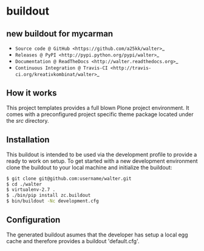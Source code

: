 # buildout

## new buildout for mycarman

* `Source code @ GitHub <https://github.com/a25kk/walter>`_
* `Releases @ PyPI <http://pypi.python.org/pypi/walter>`_
* `Documentation @ ReadTheDocs <http://walter.readthedocs.org>`_
* `Continuous Integration @ Travis-CI <http://travis-ci.org/kreativkombinat/walter>`_

## How it works

This project templates provides a full blown Plone project environment. It comes with a preconfigured project specific theme package located under the _src_ directory.

## Installation

This buildout is intended to be used via the development profile to provide
a ready to work on setup. To get started with a new development environment
clone the buildout to your local machine and initialize the buildout:

``` bash
$ git clone git@github.com:username/walter.git
$ cd ./walter
$ virtualenv-2.7 .
$ ./bin/pip install zc.buildout
$ bin/buildout -Nc development.cfg
```

## Configuration

The generated buildout asumes that the developer has setup a local egg cache and therefore provides a buildout 'default.cfg'.
